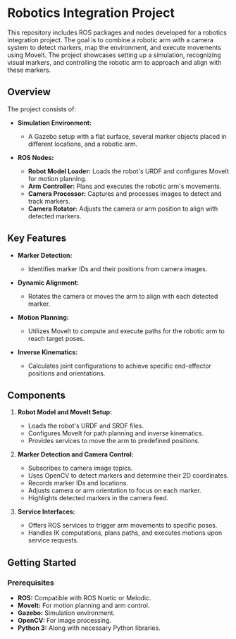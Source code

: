 # Robotics Integration Project

This repository includes ROS packages and nodes developed for a robotics integration project. The goal is to combine a robotic arm with a camera system to detect markers, map the environment, and execute movements using MoveIt. The project showcases setting up a simulation, recognizing visual markers, and controlling the robotic arm to approach and align with these markers.

## Overview

The project consists of:

- **Simulation Environment:**
  - A Gazebo setup with a flat surface, several marker objects placed in different locations, and a robotic arm.

- **ROS Nodes:**
  - **Robot Model Loader:** Loads the robot's URDF and configures MoveIt for motion planning.
  - **Arm Controller:** Plans and executes the robotic arm's movements.
  - **Camera Processor:** Captures and processes images to detect and track markers.
  - **Camera Rotator:** Adjusts the camera or arm position to align with detected markers.

## Key Features

- **Marker Detection:**
  - Identifies marker IDs and their positions from camera images.
  
- **Dynamic Alignment:**
  - Rotates the camera or moves the arm to align with each detected marker.
  
- **Motion Planning:**
  - Utilizes MoveIt to compute and execute paths for the robotic arm to reach target poses.
  
- **Inverse Kinematics:**
  - Calculates joint configurations to achieve specific end-effector positions and orientations.

## Components

1. **Robot Model and MoveIt Setup:**
   - Loads the robot's URDF and SRDF files.
   - Configures MoveIt for path planning and inverse kinematics.
   - Provides services to move the arm to predefined positions.

2. **Marker Detection and Camera Control:**
   - Subscribes to camera image topics.
   - Uses OpenCV to detect markers and determine their 2D coordinates.
   - Records marker IDs and locations.
   - Adjusts camera or arm orientation to focus on each marker.
   - Highlights detected markers in the camera feed.

3. **Service Interfaces:**
   - Offers ROS services to trigger arm movements to specific poses.
   - Handles IK computations, plans paths, and executes motions upon service requests.

## Getting Started

### Prerequisites

- **ROS:** Compatible with ROS Noetic or Melodic.
- **MoveIt:** For motion planning and arm control.
- **Gazebo:** Simulation environment.
- **OpenCV:** For image processing.
- **Python 3:** Along with necessary Python libraries.

